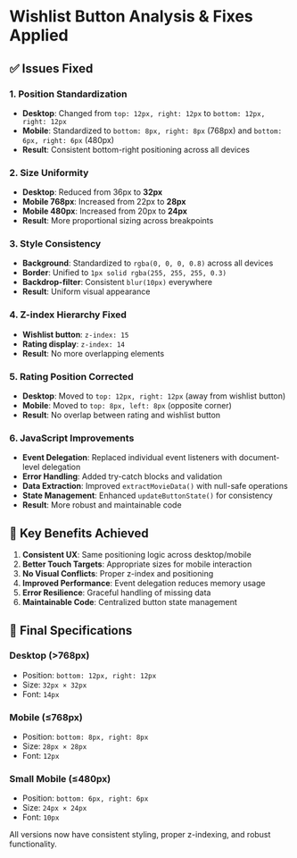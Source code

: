 # Wishlist Button Analysis & Fixes Applied

## ✅ Issues Fixed

### 1. **Position Standardization**
- **Desktop**: Changed from `top: 12px, right: 12px` to `bottom: 12px, right: 12px`
- **Mobile**: Standardized to `bottom: 8px, right: 8px` (768px) and `bottom: 6px, right: 6px` (480px)
- **Result**: Consistent bottom-right positioning across all devices

### 2. **Size Uniformity**
- **Desktop**: Reduced from 36px to **32px**
- **Mobile 768px**: Increased from 22px to **28px**
- **Mobile 480px**: Increased from 20px to **24px**
- **Result**: More proportional sizing across breakpoints

### 3. **Style Consistency**
- **Background**: Standardized to `rgba(0, 0, 0, 0.8)` across all devices
- **Border**: Unified to `1px solid rgba(255, 255, 255, 0.3)`
- **Backdrop-filter**: Consistent `blur(10px)` everywhere
- **Result**: Uniform visual appearance

### 4. **Z-index Hierarchy Fixed**
- **Wishlist button**: `z-index: 15`
- **Rating display**: `z-index: 14`
- **Result**: No more overlapping elements

### 5. **Rating Position Corrected**
- **Desktop**: Moved to `top: 12px, right: 12px` (away from wishlist button)
- **Mobile**: Moved to `top: 8px, left: 8px` (opposite corner)
- **Result**: No overlap between rating and wishlist button

### 6. **JavaScript Improvements**
- **Event Delegation**: Replaced individual event listeners with document-level delegation
- **Error Handling**: Added try-catch blocks and validation
- **Data Extraction**: Improved `extractMovieData()` with null-safe operations
- **State Management**: Enhanced `updateButtonState()` for consistency
- **Result**: More robust and maintainable code

## 🎯 Key Benefits Achieved

1. **Consistent UX**: Same positioning logic across desktop/mobile
2. **Better Touch Targets**: Appropriate sizes for mobile interaction
3. **No Visual Conflicts**: Proper z-index and positioning
4. **Improved Performance**: Event delegation reduces memory usage
5. **Error Resilience**: Graceful handling of missing data
6. **Maintainable Code**: Centralized button state management

## 📱 Final Specifications

### Desktop (>768px)
- Position: `bottom: 12px, right: 12px`
- Size: `32px × 32px`
- Font: `14px`

### Mobile (≤768px)
- Position: `bottom: 8px, right: 8px`
- Size: `28px × 28px`
- Font: `12px`

### Small Mobile (≤480px)
- Position: `bottom: 6px, right: 6px`
- Size: `24px × 24px`
- Font: `10px`

All versions now have consistent styling, proper z-indexing, and robust functionality.